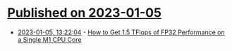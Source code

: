 # [Published on 2023-01-05](index.md)

* [2023-01-05, 13:22:04](https://news.ycombinator.com/item?id=34259213) - [How to Get 1.5 TFlops of FP32 Performance on a Single M1 CPU Core](https://jott.live/markdown/1.5tflop_m1)

